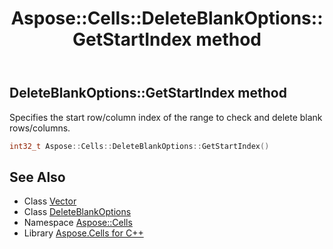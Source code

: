 ﻿---
title: Aspose::Cells::DeleteBlankOptions::GetStartIndex method
linktitle: GetStartIndex
second_title: Aspose.Cells for C++ API Reference
description: 'Aspose::Cells::DeleteBlankOptions::GetStartIndex method. Specifies the start row/column index of the range to check and delete blank rows/columns in C++.'
type: docs
weight: 1400
url: /cpp/aspose.cells/deleteblankoptions/getstartindex/
---
## DeleteBlankOptions::GetStartIndex method


Specifies the start row/column index of the range to check and delete blank rows/columns.

```cpp
int32_t Aspose::Cells::DeleteBlankOptions::GetStartIndex()
```

## See Also

* Class [Vector](../../vector/)
* Class [DeleteBlankOptions](../)
* Namespace [Aspose::Cells](../../)
* Library [Aspose.Cells for C++](../../../)
